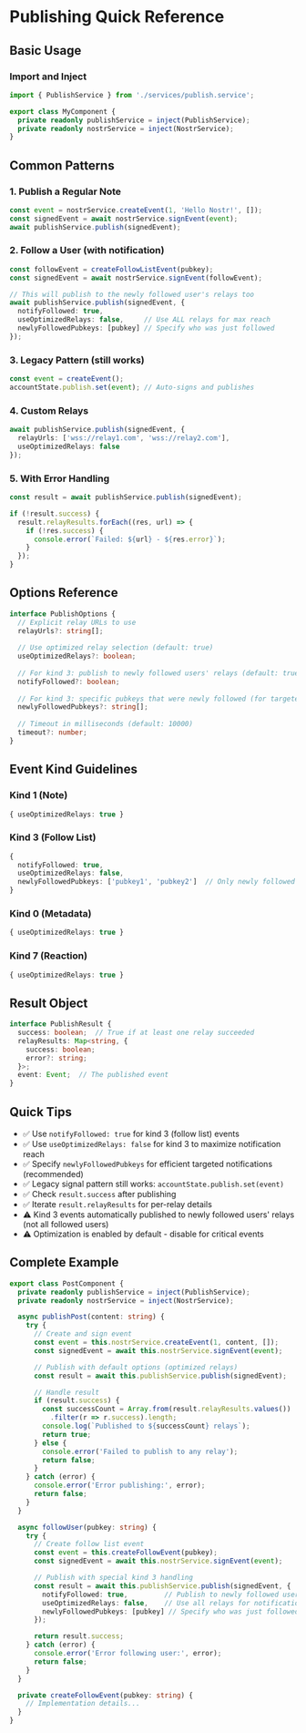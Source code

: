 # Publishing Quick Reference

## Basic Usage

### Import and Inject

```typescript
import { PublishService } from './services/publish.service';

export class MyComponent {
  private readonly publishService = inject(PublishService);
  private readonly nostrService = inject(NostrService);
}
```

## Common Patterns

### 1. Publish a Regular Note

```typescript
const event = nostrService.createEvent(1, 'Hello Nostr!', []);
const signedEvent = await nostrService.signEvent(event);
await publishService.publish(signedEvent);
```

### 2. Follow a User (with notification)

```typescript
const followEvent = createFollowListEvent(pubkey);
const signedEvent = await nostrService.signEvent(followEvent);

// This will publish to the newly followed user's relays too
await publishService.publish(signedEvent, {
  notifyFollowed: true,
  useOptimizedRelays: false,     // Use ALL relays for max reach
  newlyFollowedPubkeys: [pubkey] // Specify who was just followed
});
```

### 3. Legacy Pattern (still works)

```typescript
const event = createEvent();
accountState.publish.set(event); // Auto-signs and publishes
```

### 4. Custom Relays

```typescript
await publishService.publish(signedEvent, {
  relayUrls: ['wss://relay1.com', 'wss://relay2.com'],
  useOptimizedRelays: false
});
```

### 5. With Error Handling

```typescript
const result = await publishService.publish(signedEvent);

if (!result.success) {
  result.relayResults.forEach((res, url) => {
    if (!res.success) {
      console.error(`Failed: ${url} - ${res.error}`);
    }
  });
}
```

## Options Reference

```typescript
interface PublishOptions {
  // Explicit relay URLs to use
  relayUrls?: string[];
  
  // Use optimized relay selection (default: true)
  useOptimizedRelays?: boolean;
  
  // For kind 3: publish to newly followed users' relays (default: true)
  notifyFollowed?: boolean;
  
  // For kind 3: specific pubkeys that were newly followed (for targeted notification)
  newlyFollowedPubkeys?: string[];
  
  // Timeout in milliseconds (default: 10000)
  timeout?: number;
}
```

## Event Kind Guidelines

### Kind 1 (Note)
```typescript
{ useOptimizedRelays: true }
```

### Kind 3 (Follow List)
```typescript
{ 
  notifyFollowed: true, 
  useOptimizedRelays: false,
  newlyFollowedPubkeys: ['pubkey1', 'pubkey2']  // Only newly followed users
}
```

### Kind 0 (Metadata)
```typescript
{ useOptimizedRelays: true }
```

### Kind 7 (Reaction)
```typescript
{ useOptimizedRelays: true }
```

## Result Object

```typescript
interface PublishResult {
  success: boolean;  // True if at least one relay succeeded
  relayResults: Map<string, {
    success: boolean;
    error?: string;
  }>;
  event: Event;  // The published event
}
```

## Quick Tips

- ✅ Use `notifyFollowed: true` for kind 3 (follow list) events
- ✅ Use `useOptimizedRelays: false` for kind 3 to maximize notification reach
- ✅ Specify `newlyFollowedPubkeys` for efficient targeted notifications (recommended)
- ✅ Legacy signal pattern still works: `accountState.publish.set(event)`
- ✅ Check `result.success` after publishing
- ✅ Iterate `result.relayResults` for per-relay details
- ⚠️ Kind 3 events automatically published to newly followed users' relays (not all followed users)
- ⚠️ Optimization is enabled by default - disable for critical events

## Complete Example

```typescript
export class PostComponent {
  private readonly publishService = inject(PublishService);
  private readonly nostrService = inject(NostrService);

  async publishPost(content: string) {
    try {
      // Create and sign event
      const event = this.nostrService.createEvent(1, content, []);
      const signedEvent = await this.nostrService.signEvent(event);

      // Publish with default options (optimized relays)
      const result = await this.publishService.publish(signedEvent);

      // Handle result
      if (result.success) {
        const successCount = Array.from(result.relayResults.values())
          .filter(r => r.success).length;
        console.log(`Published to ${successCount} relays`);
        return true;
      } else {
        console.error('Failed to publish to any relay');
        return false;
      }
    } catch (error) {
      console.error('Error publishing:', error);
      return false;
    }
  }

  async followUser(pubkey: string) {
    try {
      // Create follow list event
      const event = this.createFollowEvent(pubkey);
      const signedEvent = await this.nostrService.signEvent(event);

      // Publish with special kind 3 handling
      const result = await this.publishService.publish(signedEvent, {
        notifyFollowed: true,         // Publish to newly followed user's relays
        useOptimizedRelays: false,    // Use all relays for notifications
        newlyFollowedPubkeys: [pubkey] // Specify who was just followed
      });

      return result.success;
    } catch (error) {
      console.error('Error following user:', error);
      return false;
    }
  }

  private createFollowEvent(pubkey: string) {
    // Implementation details...
  }
}
```
